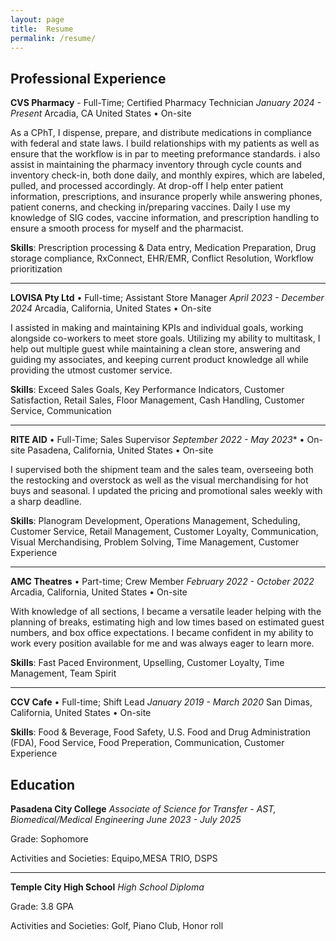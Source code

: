 ```yaml
---
layout: page 
title:  Resume
permalink: /resume/
---
```


## Professional Experience

**CVS Pharmacy** - Full-Time; Certified Pharmacy Technician 
*January 2024 - Present*
Arcadia, CA United States &bull; On-site

As a CPhT, I dispense, prepare, and distribute medications in compliance with federal and state laws. I build relationships with my patients as well as ensure that the workflow is in par to meeting preformance standards. i also assist in maintaining the pharmacy inventory through cycle counts and inventory check-in, both done daily, and monthly expires, which are labeled, pulled, and processed accordingly. At drop-off I help enter patient information, prescriptions, and insurance properly while answering phones, patient conerns, and checking in/preparing vaccines. Daily I use my knowledge of SIG codes, vaccine information, and prescription handling to ensure a smooth process for myself and the pharmacist. 

**Skills**: Prescription processing & Data entry, Medication Preparation, Drug storage compliance, RxConnect, EHR/EMR, Conflict Resolution, Workflow prioritization 

--- 

**LOVISA Pty Ltd** &bull; Full-time; Assistant Store Manager
*April 2023 - December 2024*
Arcadia, California, United States &bull; On-site

I assisted in making and maintaining KPIs and individual goals, working alongside co-workers to meet store goals. Utilizing my ability to multitask, I help out multiple guest while maintaining a clean store, answering and guiding my associates, and keeping current product knowledge all while providing the utmost customer service. 

**Skills**: Exceed Sales Goals, Key Performance Indicators, Customer Satisfaction, Retail Sales, Floor Management, Cash Handling, Customer Service, Communication

---

**RITE AID** &bull; Full-Time; Sales Supervisor 
*September 2022 - May 2023** &bull; On-site
Pasadena, California, United States &bull; On-site

I supervised both the shipment team and the sales team, overseeing both the restocking and overstock as well as the visual merchandising for hot buys and seasonal. I updated the pricing and promotional sales weekly with a sharp deadline.

**Skills**: Planogram Development, Operations Management, Scheduling, Customer Service, Retail Management, Customer Loyalty, Communication, Visual Merchandising, Problem Solving, Time Management, Customer Experience

---

**AMC Theatres** &bull; Part-time; Crew Member
*February 2022 - October 2022*
Arcadia, California, United States &bull; On-site

With knowledge of all sections, I became a versatile leader helping with the planning of breaks, estimating high and low times based on estimated guest numbers, and box office expectations. I became confident in my ability to work every position available for me and was always eager to learn more. 

**Skills**: Fast Paced Environment, Upselling, Customer Loyalty, Time Management, Team Spirit

---

**CCV Cafe** &bull; Full-time; Shift Lead
*January 2019 - March 2020*
San Dimas, California, United States &bull; On-site

**Skills**: Food & Beverage, Food Safety, U.S. Food and Drug Administration (FDA), Food Service, Food Preperation, Communication, Customer Experience


## Education

**Pasadena City College**
*Associate of Science for Transfer - AST, Biomedical/Medical Engineering*
*June 2023 - July 2025*

Grade: Sophomore

Activities and Societies: Equipo,MESA TRIO, DSPS

---

**Temple City High School**
*High School Diploma*

Grade: 3.8 GPA

Activities and Societies: Golf, Piano Club, Honor roll
